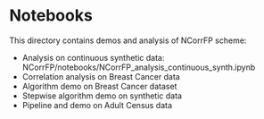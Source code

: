 # Notebooks

This directory contains demos and analysis of NCorrFP scheme:
- Analysis on continuous synthetic data: NCorrFP/notebooks/NCorrFP_analysis_continuous_synth.ipynb
- Correlation analysis on Breast Cancer data
- Algorithm demo on Breast Cancer dataset
- Stepwise algorithm demo on synthetic data
- Pipeline and demo on Adult Census data
